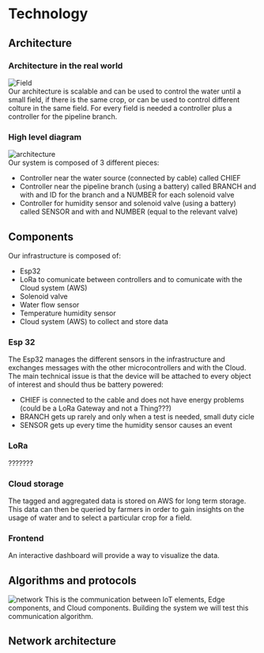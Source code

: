 # Technology

## Architecture 

### Architecture in the real world
![Field](https://github.com/simonescaccia/Smart-Irrigation-System/blob/main/images/Field.png) <br/>
Our architecture is scalable and can be used to control the water until a small field, if there is the same crop, or can be used to control different colture in the same field. For every field is needed a controller plus a controller for the pipeline branch.

### High level diagram
![architecture](https://github.com/simonescaccia/Smart-Irrigation-System/blob/main/images/architecture.png) <br/>
Our system is composed of 3 different pieces:
* Controller near the water source (connected by cable) called CHIEF
* Controller near the pipeline branch (using a battery) called BRANCH and with and ID for the branch and a NUMBER for each solenoid valve
* Controller for humidity sensor and solenoid valve (using a battery) called SENSOR and with and NUMBER (equal to the relevant valve)

## Components
Our infrastructure is composed of:
* Esp32 
* LoRa to comunicate between controllers and to comunicate with the Cloud system (AWS) 
* Solenoid valve 
* Water flow sensor
* Temperature humidity sensor 
* Cloud system (AWS) to collect and store data 

### Esp 32
The Esp32 manages the different sensors in the infrastructure and exchanges messages with the other microcontrollers and with the Cloud. The main technical issue is that the device will be attached to every object of interest and should thus be battery powered:
* CHIEF is connected to the cable and does not have energy problems (could be a LoRa Gateway and not a Thing???)
* BRANCH gets up rarely and only when a test is needed, small duty cicle
* SENSOR gets up every time the humidity sensor causes an event

### LoRa
???????

### Cloud storage
The tagged and aggregated data is stored on AWS for long term storage. This data can then be queried by farmers in order to gain insights on the usage of water and to select a particular crop for a field.

### Frontend
An interactive dashboard will provide a way to visualize the data.

## Algorithms and protocols 
![network](https://github.com/simonescaccia/Smart-Irrigation-System/blob/main/images/network.png)
This is the communication between IoT elements, Edge components, and Cloud components. Building the system we will test this communication algorithm.

## Network architecture 
